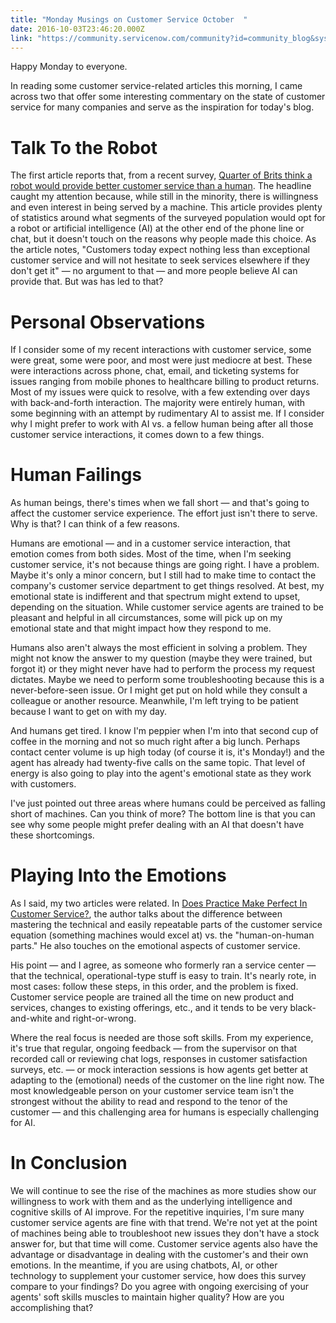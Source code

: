 ```yaml
---
title: "Monday Musings on Customer Service October  "
date: 2016-10-03T23:46:20.000Z
link: "https://community.servicenow.com/community?id=community_blog&sys_id=54fd622ddbd0dbc01dcaf3231f9619c5"
---
```

<p>Happy Monday to everyone.</p><p></p><p>In reading some customer service-related articles this morning, I came across two that offer some interesting commentary on the state of customer service for many companies and serve as the inspiration for today's blog.</p><p></p><h1>Talk To the Robot</h1><p>The first article reports that, from a recent survey, <a title="w.netimperative.com/2016/10/quarter-brits-think-robot-provide-better-customer-service-human/" href="http://www.netimperative.com/2016/10/quarter-brits-think-robot-provide-better-customer-service-human/">Quarter of Brits think a robot would provide better customer service than a human</a>. The headline caught my attention because, while still in the minority, there is willingness and even interest in being served by a machine. This article provides plenty of statistics around what segments of the surveyed population would opt for a robot or artificial intelligence (AI) at the other end of the phone line or chat, but it doesn't touch on the reasons why people made this choice. As the article notes, "Customers today expect nothing less than exceptional customer service and will not hesitate to seek services elsewhere if they don't get it" — no argument to that — and more people believe AI can provide that. But was has led to that?</p><p></p><h1>Personal Observations</h1><p>If I consider some of my recent interactions with customer service, some were great, some were poor, and most were just mediocre at best. These were interactions across phone, chat, email, and ticketing systems for issues ranging from mobile phones to healthcare billing to product returns. Most of my issues were quick to resolve, with a few extending over days with back-and-forth interaction. The majority were entirely human, with some beginning with an attempt by rudimentary AI to assist me. If I consider why I might prefer to work with AI vs. a fellow human being after all those customer service interactions, it comes down to a few things.</p><p></p><h1>Human Failings</h1><p>As human beings, there's times when we fall short — and that's going to affect the customer service experience. The effort just isn't there to serve. Why is that? I can think of a few reasons.</p><p></p><p>Humans are emotional — and in a customer service interaction, that emotion comes from both sides. Most of the time, when I'm seeking customer service, it's not because things are going right. I have a problem. Maybe it's only a minor concern, but I still had to make time to contact the company's customer service department to get things resolved. At best, my emotional state is indifferent and that spectrum might extend to upset, depending on the situation. While customer service agents are trained to be pleasant and helpful in all circumstances, some will pick up on my emotional state and that might impact how they respond to me.</p><p></p><p>Humans also aren't always the most efficient in solving a problem. They might not know the answer to my question (maybe they were trained, but forgot it) or they might never have had to perform the process my request dictates. Maybe we need to perform some troubleshooting because this is a never-before-seen issue. Or I might get put on hold while they consult a colleague or another resource. Meanwhile, I'm left trying to be patient because I want to get on with my day.</p><p></p><p>And humans get tired. I know I'm peppier when I'm into that second cup of coffee in the morning and not so much right after a big lunch. Perhaps contact center volume is up high today (of course it is, it's Monday!) and the agent has already had twenty-five calls on the same topic. That level of energy is also going to play into the agent's emotional state as they work with customers.</p><p></p><p>I've just pointed out three areas where humans could be perceived as falling short of machines. Can you think of more? The bottom line is that you can see why some people might prefer dealing with an AI that doesn't have these shortcomings.</p><p></p><h1>Playing Into the Emotions</h1><p>As I said, my two articles were related. In <a title="w.forbes.com/sites/micahsolomon/2016/10/02/new-for-customer-service-week-does-practice-make-perfect-in-customer-service/#5721cce24eef" href="http://www.forbes.com/sites/micahsolomon/2016/10/02/new-for-customer-service-week-does-practice-make-perfect-in-customer-service/#5721cce24eef">Does Practice Make Perfect In Customer Service?</a>, the author talks about the difference between mastering the technical and easily repeatable parts of the customer service equation (something machines would excel at) vs. the "human-on-human parts." He also touches on the emotional aspects of customer service.</p><p></p><p>His point — and I agree, as someone who formerly ran a service center — that the technical, operational-type stuff is easy to train. It's nearly rote, in most cases: follow these steps, in this order, and the problem is fixed. Customer service people are trained all the time on new product and services, changes to existing offerings, etc., and it tends to be very black-and-white and right-or-wrong.</p><p></p><p>Where the real focus is needed are those soft skills. From my experience, it's true that regular, ongoing feedback — from the supervisor on that recorded call or reviewing chat logs, responses in customer satisfaction surveys, etc. — or mock interaction sessions is how agents get better at adapting to the (emotional) needs of the customer on the line right now. The most knowledgeable person on your customer service team isn't the strongest without the ability to read and respond to the tenor of the customer — and this challenging area for humans is especially challenging for AI.</p><p></p><h1>In Conclusion</h1><p>We will continue to see the rise of the machines as more studies show our willingness to work with them and as the underlying intelligence and cognitive skills of AI improve. For the repetitive inquiries, I'm sure many customer service agents are fine with that trend. We're not yet at the point of machines being able to troubleshoot new issues they don't have a stock answer for, but that time will come. Customer service agents also have the advantage or disadvantage in dealing with the customer's and their own emotions. In the meantime, if you are using chatbots, AI, or other technology to supplement your customer service, how does this survey compare to your findings? Do you agree with ongoing exercising of your agents' soft skills muscles to maintain higher quality? How are you accomplishing that?</p>